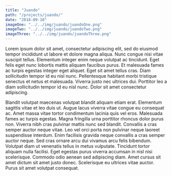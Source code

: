 ```yaml
---
title: "Juando"
path: "/projects/juando/"
date: "2018-09-10"
imageOne: "../../img/juando/juandoOne.png"
imageTwo: "../../img/juando/juandoTwo.png"
imageThree: "../../img/juando/juandoThree.png"
---
```


Lorem ipsum dolor sit amet, consectetur adipiscing elit, sed do eiusmod tempor incididunt ut labore et dolore magna aliqua. Nunc congue nisi vitae suscipit tellus. Elementum integer enim neque volutpat ac tincidunt. Eget felis eget nunc lobortis mattis aliquam faucibus purus. Et malesuada fames ac turpis egestas integer eget aliquet. Eget sit amet tellus cras. Diam sollicitudin tempor id eu nisl nunc. Pellentesque habitant morbi tristique senectus et netus et malesuada. Viverra justo nec ultrices dui. Porttitor leo a diam sollicitudin tempor id eu nisl nunc. Dolor sit amet consectetur adipiscing.

Blandit volutpat maecenas volutpat blandit aliquam etiam erat. Elementum sagittis vitae et leo duis ut. Augue lacus viverra vitae congue eu consequat ac. Amet massa vitae tortor condimentum lacinia quis vel eros. Malesuada fames ac turpis egestas. Magna fringilla urna porttitor rhoncus dolor purus non. Viverra nibh cras pulvinar mattis nunc sed blandit. Convallis a cras semper auctor neque vitae. Leo vel orci porta non pulvinar neque laoreet suspendisse interdum. Enim facilisis gravida neque convallis a cras semper auctor neque. Sed cras ornare arcu dui vivamus arcu felis bibendum. Volutpat diam ut venenatis tellus in metus vulputate. Tincidunt tortor aliquam nulla facilisi. Eget egestas purus viverra accumsan in nisl nisi scelerisque. Commodo odio aenean sed adipiscing diam. Amet cursus sit amet dictum sit amet justo donec. Scelerisque eu ultrices vitae auctor. Purus sit amet volutpat consequat.
